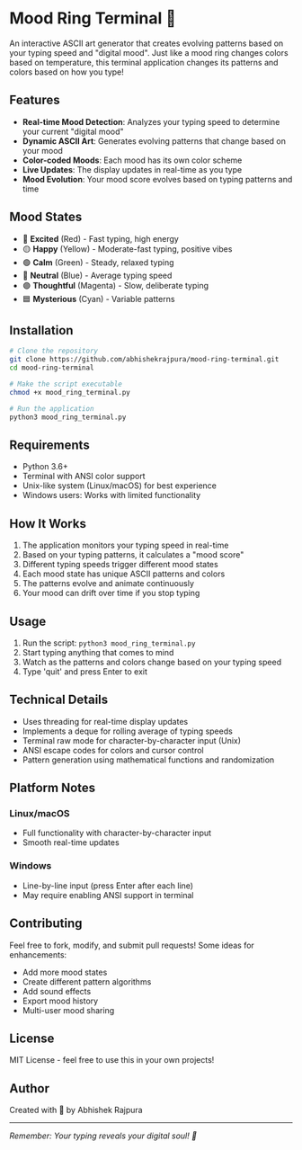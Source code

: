 # Mood Ring Terminal 🎨

An interactive ASCII art generator that creates evolving patterns based on your typing speed and "digital mood". Just like a mood ring changes colors based on temperature, this terminal application changes its patterns and colors based on how you type!

## Features

- **Real-time Mood Detection**: Analyzes your typing speed to determine your current "digital mood"
- **Dynamic ASCII Art**: Generates evolving patterns that change based on your mood
- **Color-coded Moods**: Each mood has its own color scheme
- **Live Updates**: The display updates in real-time as you type
- **Mood Evolution**: Your mood score evolves based on typing patterns and time

## Mood States

- 🔴 **Excited** (Red) - Fast typing, high energy
- 🟡 **Happy** (Yellow) - Moderate-fast typing, positive vibes
- 🟢 **Calm** (Green) - Steady, relaxed typing
- 🔵 **Neutral** (Blue) - Average typing speed
- 🟣 **Thoughtful** (Magenta) - Slow, deliberate typing
- 🟦 **Mysterious** (Cyan) - Variable patterns

## Installation

```bash
# Clone the repository
git clone https://github.com/abhishekrajpura/mood-ring-terminal.git
cd mood-ring-terminal

# Make the script executable
chmod +x mood_ring_terminal.py

# Run the application
python3 mood_ring_terminal.py
```

## Requirements

- Python 3.6+
- Terminal with ANSI color support
- Unix-like system (Linux/macOS) for best experience
- Windows users: Works with limited functionality

## How It Works

1. The application monitors your typing speed in real-time
2. Based on your typing patterns, it calculates a "mood score"
3. Different typing speeds trigger different mood states
4. Each mood state has unique ASCII patterns and colors
5. The patterns evolve and animate continuously
6. Your mood can drift over time if you stop typing

## Usage

1. Run the script: `python3 mood_ring_terminal.py`
2. Start typing anything that comes to mind
3. Watch as the patterns and colors change based on your typing speed
4. Type 'quit' and press Enter to exit

## Technical Details

- Uses threading for real-time display updates
- Implements a deque for rolling average of typing speeds
- Terminal raw mode for character-by-character input (Unix)
- ANSI escape codes for colors and cursor control
- Pattern generation using mathematical functions and randomization

## Platform Notes

### Linux/macOS
- Full functionality with character-by-character input
- Smooth real-time updates

### Windows
- Line-by-line input (press Enter after each line)
- May require enabling ANSI support in terminal

## Contributing

Feel free to fork, modify, and submit pull requests! Some ideas for enhancements:
- Add more mood states
- Create different pattern algorithms
- Add sound effects
- Export mood history
- Multi-user mood sharing

## License

MIT License - feel free to use this in your own projects!

## Author

Created with 💜 by Abhishek Rajpura

---

*Remember: Your typing reveals your digital soul! 🌟*